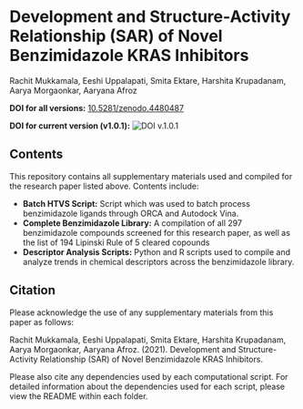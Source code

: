 # Development and Structure-Activity Relationship (SAR) of Novel Benzimidazole KRAS Inhibitors
Rachit Mukkamala, Eeshi Uppalapati, Smita Ektare, Harshita Krupadanam, Aarya Morgaonkar, Aaryana Afroz

**DOI for all versions:** [10.5281/zenodo.4480487](https://doi.org/10.5281/zenodo.4480487)

**DOI for current version (v1.0.1):** ![DOI v.1.0.1](https://zenodo.org/badge/doi/10.5281/zenodo.4480488.svg)

## Contents
This repository contains all supplementary materials used and compiled for the research paper listed above. Contents include:
- **Batch HTVS Script:** Script which was used to batch process benzimidazole ligands through ORCA and Autodock Vina.
- **Complete Benzimidazole Library:** A compilation of all 297 benzimidazole compounds screened for this research paper, as well as the list of 194 Lipinski Rule of 5 cleared copounds
- **Descriptor Analysis Scripts:** Python and R scripts used to compile and analyze trends in chemical descriptors across the benzimidazole library.

## Citation
Please acknowledge the use of any supplementary materials from this paper as follows:

Rachit Mukkamala, Eeshi Uppalapati, Smita Ektare, Harshita Krupadanam, Aarya Morgaonkar, Aaryana Afroz. (2021). Development and Structure-Activity Relationship (SAR) of Novel Benzimidazole KRAS Inhibitors.

Please also cite any dependencies used by each computational script. For detailed information about the dependencies used for each script, please view the README within each folder.
